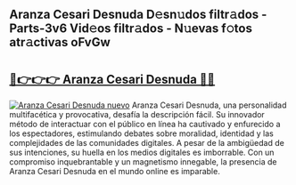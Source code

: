 ## Aranza Cesari Desnuda D𝚎sn𝚞dos filtr𝚊dos - Parts-3v6 Vid𝚎os filtr𝚊dos - N𝚞evas f𝚘tos atr𝚊ctivas oFvGw

# <h2><a href="http://mb86qy.tromn.icu/?c=Aranza+Cesari+Desnuda">🔗👉👉👉 Aranza Cesari Desnuda 🔗🔗</a></h2>

[![Aranza Cesari Desnuda nuevo](https://i.imgur.com/pEAQMta.gif)](http://mb86qy.tromn.icu/?c=Aranza+Cesari+Desnuda)
Aranza Cesari Desnuda, una personalidad multifacética y provocativa, desafía la descripción fácil. Su innovador método de interactuar con el público en línea ha cautivado y enfurecido a los espectadores, estimulando debates sobre moralidad, identidad y las complejidades de las comunidades digitales. A pesar de la ambigüedad de sus intenciones, su huella en los medios digitales es imborrable. Con un compromiso inquebrantable y un magnetismo innegable, la presencia de Aranza Cesari Desnuda en el mundo online es imparable.

